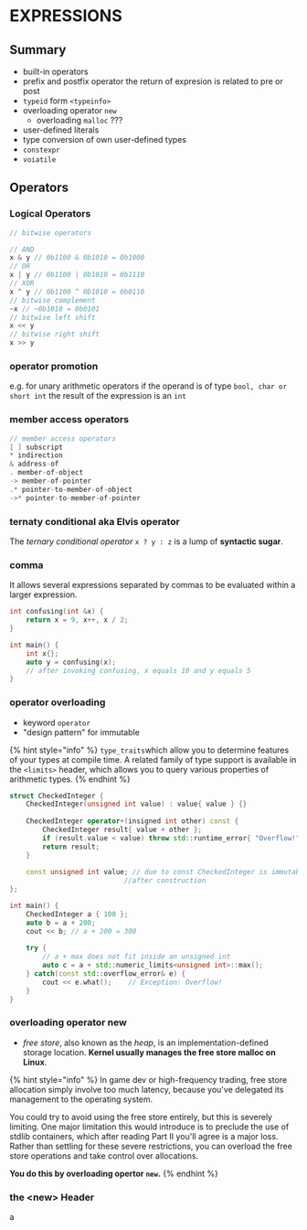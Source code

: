# EXPRESSIONS

## Summary

* built-in operators
* prefix and postfix operator the return of expresion is related to pre or post
* `typeid` form `<typeinfo>`
* overloading operator `new`
  * overloading `malloc` ???
* user-defined literals
* type conversion of own user-defined types
* `constexpr`
* `voiatile`

## Operators

### Logical Operators

```cpp
// bitwise operators

// AND 
x & y // 0b1100 & 0b1010 = 0b1000
// OR
x | y // 0b1100 | 0b1010 = 0b1110
// XOR
x ^ y // 0b1100 ^ 0b1010 = 0b0110
// bitwise complement
~x // ~0b1010 = 0b0101
// bitwise left shift
x << y
// bitwise right shift
x >> y
```

### operator promotion

e.g. for unary arithmetic operators if the operand is of type `bool, char or short int` the result of the expression is an `int` 

### member access operators

```cpp
// member access operators
[ ] subscript
* indirection
& address-of
. member-of-object
-> member-of-pointer
.* pointer-to-member-of-object
->* pointer-to-member-of-pointer
```

### ternaty conditional aka Elvis operator

The _ternary conditional operator_ `x ? y : z` is a lump of **syntactic sugar**.

### comma

It allows several expressions separated by commas to be evaluated within a larger expression.

```cpp
int confusing(int &x) {
    return x = 9, x++, x / 2;
}

int main() {
    int x{};
    auto y = confusing(x);
    // after invoking confusing, x equals 10 and y equals 5
}
```

### operator overloading

* keyword `operator`
* "design pattern" for immutable

{% hint style="info" %}
`type_traits`which allow you to determine features of your types at compile time. A related family of type support is available in the `<limits>` header, which allows you to query various properties of arithmetic types.
{% endhint %}

```cpp
struct CheckedInteger {
    CheckedInteger(unsigned int value) : value{ value } {}
    
    CheckedInteger operator+(insigned int other) const {
        CheckedInteger result{ value + other };
        if (result.value < value) throw std::runtime_error{ "Overflow!" };
        return result;
    }
    
    const unsigned int value; // due to const CheckedInteger is immutable
                            //after construction
};

int main() {
    CheckedInteger a { 100 };
    auto b = a + 200;
    cout << b; // a + 200 = 300
    
    try {
        // a + max does not fit inside an unsigned int
        auto c = a + std::numeric_limits<unsigned int>::max();
    } catch(const std::overflow_error& e) {
        cout << e.what();    // Exception: Overflow!
    }
}
```

### overloading operator new

* _free store_, also known as the _heap_, is an implementation-defined storage location. **Kernel usually manages the free store malloc on Linux**.

{% hint style="info" %}
In game dev or high-frequency trading, free store allocation simply involve too much latency, because you've delegated its management to the operating system.

You could try to avoid using the free store entirely, but this is severely limiting. One major limitation this would introduce is to preclude the use of stdlib containers, which after reading Part II you'll agree is a major loss. Rather than settling for these severe restrictions, you can overload the free store operations and take control over allocations.

**You do this by overloading opertor `new`.**
{% endhint %}

### the &lt;new&gt; Header



a












